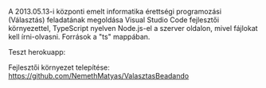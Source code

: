 A 2013.05.13-i központi emelt informatika érettségi programozási (Választás) feladatának megoldása Visual Studio Code fejlesztői környezettel, TypeScript nyelven Node.js-el a szerver oldalon, mivel fájlokat kell írni-olvasni. Források a "ts" mappában.

Teszt herokuapp:

Fejlesztői környezet telepítése:
https://github.com/NemethMatyas/ValasztasBeadando
